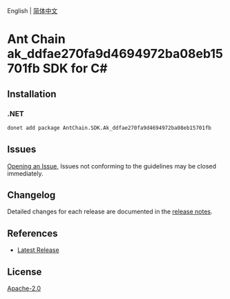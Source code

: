 English | [简体中文](README-CN.md)

# Ant Chain ak_ddfae270fa9d4694972ba08eb15701fb SDK for C#

## Installation

### .NET

```bash
donet add package AntChain.SDK.Ak_ddfae270fa9d4694972ba08eb15701fb
```

## Issues

[Opening an Issue](https://github.com/alipay/antchain-openapi-prod-sdk/issues/new), Issues not conforming to the guidelines may be closed immediately.

## Changelog

Detailed changes for each release are documented in the [release notes](./ChangeLog.md).

## References

* [Latest Release](https://github.com/alipay/antchain-openapi-prod-sdk/)

## License

[Apache-2.0](http://www.apache.org/licenses/LICENSE-2.0)
